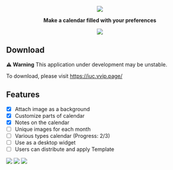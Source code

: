 <p align="center">
    <a href="https://github.com/baealex/IUCalendar/">
        <img src="https://github.com/baealex/IUCalendar/assets/35596687/6550b1a7-f371-4c25-b547-5c514cea85ee">
    </a>
</p>

<p align="center">
    <strong>Make a calendar filled with your preferences</strong>
</p>

<p align="center">
<img src="https://img.shields.io/github/package-json/v/baealex/IUCalendar">    
</p>

## Download

**⚠️ Warning** This application under development may be unstable.

To download, please visit https://iuc.vvip.page/

## Features

- [x] Attach image as a background
- [x] Customize parts of calendar
- [x] Notes on the calendar
- [ ] Unique images for each month
- [ ] Various types calendar (Progress: 2/3)
- [ ] Use as a desktop widget
- [ ] Users can distribute and apply Template

![](https://github.com/baealex/IUCalendar/assets/35596687/397a2459-c6f5-4a43-8cce-8294ee2cae07)
![](https://github.com/baealex/IUCalendar/assets/35596687/62718966-8191-403f-93a9-15484216a355)
![](https://github.com/baealex/IUCalendar/assets/35596687/3fc11f4d-05e4-4110-b9a5-5ded4a8ac196)
